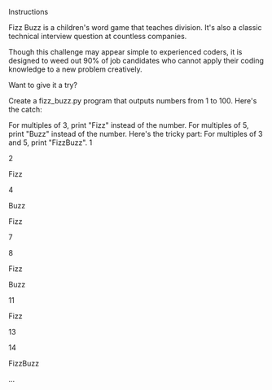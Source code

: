Instructions

Fizz Buzz is a children's word game that teaches division. It's also a classic technical interview question at countless companies.

Though this challenge may appear simple to experienced coders, it is designed to weed out 90% of job candidates who cannot apply their coding knowledge to a new problem creatively.

Want to give it a try?

Create a fizz_buzz.py program that outputs numbers from 1 to 100. Here's the catch:

For multiples of 3, print "Fizz" instead of the number.
For multiples of 5, print "Buzz" instead of the number.
Here's the tricky part: For multiples of 3 and 5, print "FizzBuzz".
1

2

Fizz

4

Buzz

Fizz

7

8

Fizz

Buzz

11

Fizz

13

14

FizzBuzz

...
